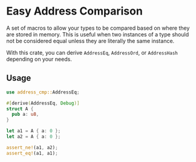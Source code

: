 # Easy Address Comparison

A set of macros to allow your types to be compared based on where they are stored in memory. This is useful when two instances of a type should not be considered equal unless they are literally the same instance.

With this crate, you can derive `AddressEq`, `AddressOrd`, or `AddressHash` depending on your needs.

## Usage

```rust
use address_cmp::AddressEq;

#[derive(AddressEq, Debug)]
struct A {
  pub a: u8,
}

let a1 = A { a: 0 };
let a2 = A { a: 0 };

assert_ne!(a1, a2);
assert_eq!(a1, a1);
```
